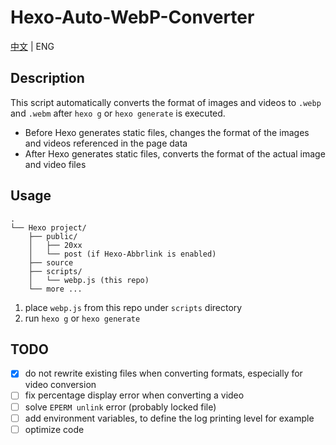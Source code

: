 # Hexo-Auto-WebP-Converter

[中文](README.md) | ENG

## Description

This script automatically converts the format of images and videos to `.webp` and `.webm` after `hexo g` or `hexo generate` is executed.

- Before Hexo generates static files, changes the format of the images and videos referenced in the page data
- After Hexo generates static files, converts the format of the actual image and video files

## Usage

```
.
└── Hexo project/
    ├── public/
    │   ├── 20xx
    │   └── post (if Hexo-Abbrlink is enabled)
    ├── source
    ├── scripts/
    │   └── webp.js (this repo)
    └── more ...
```

1. place `webp.js` from this repo under `scripts` directory
2. run `hexo g` or `hexo generate`

## TODO

- [x] do not rewrite existing files when converting formats, especially for video conversion
- [ ] fix percentage display error when converting a video
- [ ] solve `EPERM unlink` error (probably locked file)
- [ ] add environment variables, to define the log printing level for example
- [ ] optimize code
